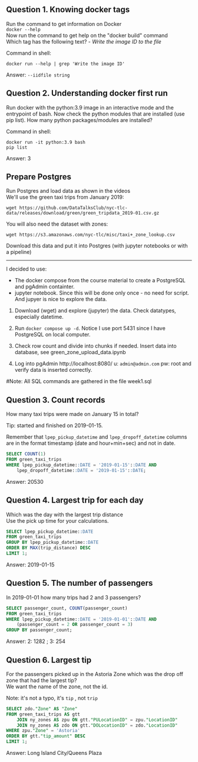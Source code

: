## Question 1. Knowing docker tags  
Run the command to get information on Docker  
`docker --help`  
Now run the command to get help on the "docker build" command  
Which tag has the following text? - *Write the image ID to the file* 

Command in shell:

`docker run --help | grep 'Write the image ID'`  

Answer: `--iidfile string` 

## Question 2. Understanding docker first run  
    
Run docker with the python:3.9 image in an interactive mode and the entrypoint of bash. Now check the python modules that are installed (use pip list). How many python packages/modules are installed?  

Command in shell:

`docker run -it python:3.9 bash`  
`pip list`  

Answer: 3  

## Prepare Postgres  
    
Run Postgres and load data as shown in the videos  
We'll use the green taxi trips from January 2019:  

`wget https://github.com/DataTalksClub/nyc-tlc-data/releases/download/green/green_tripdata_2019-01.csv.gz`  

You will also need the dataset with zones:  

`wget https://s3.amazonaws.com/nyc-tlc/misc/taxi+_zone_lookup.csv` 

Download this data and put it into Postgres (with jupyter notebooks or with a pipeline)

---

I decided to use: 
- The docker compose from the course material to create a PostgreSQL and pgAdmin containter.
- jupyter notebook. Since this will be done only once - no need for script. And jupyer is nice to explore the data.

1. Download (wget) and explore (jupyter) the data. Check datatypes, especially datetime.

2. Run `docker compose up -d`. Notice I use port 5431 since I have PostgreSQL on local computer.

3. Check row count and divide into chunks if needed. Insert data into database, see green_zone_upload_data.ipynb

4. Log into pgAdmin http://localhost:8080/ u: `admin@admin.com` pw: root and verify data is inserted correctly.

#Note: All SQL commands are gathered in the file week1.sql

## Question 3. Count records  
    
How many taxi trips were made on January 15 in total?  

Tip: started and finished on 2019-01-15.  

Remember that `lpep_pickup_datetime` and `lpep_dropoff_datetime` columns are in the format timestamp (date and hour+min+sec) and not in date.  

``` SQL
SELECT COUNT(1)
FROM green_taxi_trips
WHERE lpep_pickup_datetime::DATE = '2019-01-15'::DATE AND
	lpep_dropoff_datetime::DATE = '2019-01-15'::DATE;
```

Answer: 20530

## Question 4. Largest trip for each day  

Which was the day with the largest trip distance  
Use the pick up time for your calculations.  

``` sql
SELECT lpep_pickup_datetime::DATE
FROM green_taxi_trips
GROUP BY lpep_pickup_datetime::DATE
ORDER BY MAX(trip_distance) DESC
LIMIT 1;
```
Answer: 2019-01-15  

## Question 5. The number of passengers  

In 2019-01-01 how many trips had 2 and 3 passengers?  
  
 
``` sql
SELECT passenger_count, COUNT(passenger_count)
FROM green_taxi_trips
WHERE lpep_pickup_datetime::DATE = '2019-01-01'::DATE AND
	(passenger_count = 2 OR passenger_count = 3)
GROUP BY passenger_count;
```
Answer: 2: 1282 ; 3: 254  
## Question 6. Largest tip  

For the passengers picked up in the Astoria Zone which was the drop off zone that had the largest tip?  
We want the name of the zone, not the id.  

Note: it's not a typo, it's `tip` , not `trip`  
 
```sql
SELECT zdo."Zone" AS "Zone"
FROM green_taxi_trips AS gtt
	JOIN ny_zones AS zpu ON gtt."PULocationID" = zpu."LocationID"
	JOIN ny_zones AS zdo ON gtt."DOLocationID" = zdo."LocationID"
WHERE zpu."Zone" = 'Astoria'
ORDER BY gtt."tip_amount" DESC
LIMIT 1;
```
Answer: Long Island City/Queens Plaza  